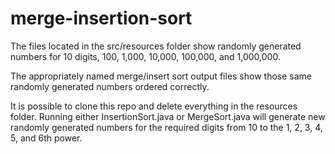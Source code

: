 # merge-insertion-sort

The files located in the src/resources folder show randomly generated numbers for 10 digits, 100, 1,000, 10,000, 100,000, and 1,000,000.

The appropriately named merge/insert sort output files show those same randomly generated numbers ordered correctly.

It is possible to clone this repo and delete everything in the resources folder. Running either InsertionSort.java or MergeSort.java will generate new randomly generated numbers for the required digits from 10 to the 1, 2, 3, 4, 5, and 6th power. 


